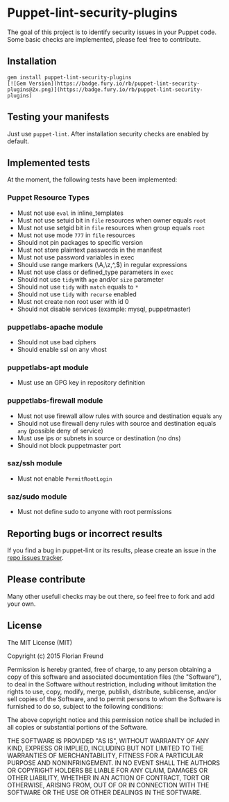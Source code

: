 # Puppet-lint-security-plugins

The goal of this project is to identify security issues in your Puppet code. Some basic checks
are implemented, please feel free to contribute.

## Installation

    gem install puppet-lint-security-plugins
    [![Gem Version](https://badge.fury.io/rb/puppet-lint-security-plugins@2x.png)](https://badge.fury.io/rb/puppet-lint-security-plugins)

## Testing your manifests

Just use `puppet-lint`. After installation security checks are enabled by default.

## Implemented tests

At the moment, the following tests have been implemented:

### Puppet Resource Types

 * Must not use `eval` in inline\_templates
 * Must not use setuid bit in `file` resources when owner equals `root`
 * Must not use setgid bit in `file` resources when group equals `root`
 * Must not use mode `777` in `file` resources
 * Should not pin packages to specific version
 * Must not store plaintext passwords in the manifest
 * Must not use password variables in exec
 * Should use range markers (\A,\z,^,$) in regular expressions
 * Must not use class or defined\_type parameters in `exec`
 * Should not use `tidy`with `age` and/or `size` parameter
 * Should not use `tidy` with `match` equals to `*`
 * Should not use `tidy` with `recurse` enabled
 * Must not create non root user with id 0
 * Should not disable services (example: mysql, puppetmaster)

### puppetlabs-apache module

 * Should not use bad ciphers
 * Should enable ssl on any vhost

### puppetlabs-apt module

 * Must use an GPG key in repository definition

### puppetlabs-firewall module

 * Must not use firewall allow rules with source and destination equals `any`
 * Should not use firewall deny rules with source and destination equals `any` (possible deny of service)
 * Must use ips or subnets in source or destination (no dns)
 * Should not block puppetmaster port

### saz/ssh module

 * Must not enable `PermitRootLogin`

### saz/sudo module

 * Must not define sudo to anyone with root permissions

## Reporting bugs or incorrect results

If you find a bug in puppet-lint or its results, please create an issue in the
[repo issues tracker](https://github.com/floek/puppet-lint-security-plugins/issues/).

## Please contribute

Many other usefull checks may be out there, so feel free to fork and add your own.

## License

The MIT License (MIT)

Copyright (c) 2015 Florian Freund

Permission is hereby granted, free of charge, to any person obtaining a copy
of this software and associated documentation files (the "Software"), to deal
in the Software without restriction, including without limitation the rights
to use, copy, modify, merge, publish, distribute, sublicense, and/or sell
copies of the Software, and to permit persons to whom the Software is
furnished to do so, subject to the following conditions:

The above copyright notice and this permission notice shall be included in all
copies or substantial portions of the Software.

THE SOFTWARE IS PROVIDED "AS IS", WITHOUT WARRANTY OF ANY KIND, EXPRESS OR
IMPLIED, INCLUDING BUT NOT LIMITED TO THE WARRANTIES OF MERCHANTABILITY,
FITNESS FOR A PARTICULAR PURPOSE AND NONINFRINGEMENT. IN NO EVENT SHALL THE
AUTHORS OR COPYRIGHT HOLDERS BE LIABLE FOR ANY CLAIM, DAMAGES OR OTHER
LIABILITY, WHETHER IN AN ACTION OF CONTRACT, TORT OR OTHERWISE, ARISING FROM,
OUT OF OR IN CONNECTION WITH THE SOFTWARE OR THE USE OR OTHER DEALINGS IN THE
SOFTWARE.
